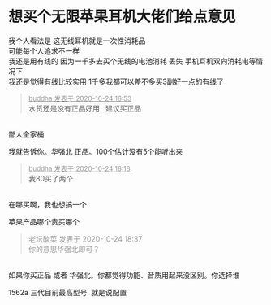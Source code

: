 # 想买个无限苹果耳机大佬们给点意见


我个人看法是 这无线耳机就是一次性消耗品<br />
可能每个人追求不一样<br />
我还是用有线的 因为一千多去买个无线的电池消耗 丢失 手机耳机双向消耗电等情况下<br />
我还是觉得有线比较实用 1千多我都可以差不多买3副好一点的有线了<br />


<div class="quote"><blockquote><font size="2"><a href="https://www.hostloc.com/forum.php?mod=redirect&amp;goto=findpost&amp;pid=9346546&amp;ptid=757991" target="_blank"><font color="#999999">buddha 发表于 2020-10-24 16:53</font></a></font><br />
水货还是没有正品好用&nbsp; &nbsp;建议买正品</blockquote></div><br />
<img src="static/image/smiley/default/lol.gif" smilieid="12" border="0" alt="" />鄙人全家桶<img src="static/image/smiley/default/lol.gif" smilieid="12" border="0" alt="" /><img id="aimg_a57Wo" onclick="zoom(this, this.src, 0, 0, 0)" class="zoom" src="https://cdn.jsdelivr.net/gh/hishis/forum-master/public/images/patch.gif" onmouseover="img_onmouseoverfunc(this)" onload="thumbImg(this)" border="0" alt="" />

我就告诉你。华强北 正品。100个估计没有5个能听出来

<div class="quote"><blockquote><font size="2"><a href="https://www.hostloc.com/forum.php?mod=redirect&amp;goto=findpost&amp;pid=9346347&amp;ptid=757991" target="_blank"><font color="#999999">buddha 发表于 2020-10-24 16:18</font></a></font><br />
我80买了两个</blockquote></div><br />
在哪买啊，我也想搞一个

苹果产品哪个贵买哪个

<div class="quote"><blockquote><font color="#999999">老坛酸菜 发表于 2020-10-24 18:37</font><br />
<font color="#999999">你的意思华强北即可？</font></blockquote></div><br />
如果你买正品 或者 华强北。你都觉得功能、音质用起来没区别。你选择谁

1562a 三代目前最高型号&nbsp;&nbsp;就是说配置 
